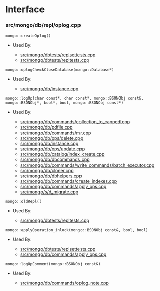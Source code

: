 
# Interface

### src/mongo/db/repl/oplog.cpp

<div></div>

    mongo::createOplog()

- Used By:

    - [src/mongo/dbtests/replsettests.cpp](../../../unit\_tests)
    - [src/mongo/dbtests/repltests.cpp](../../../unit\_tests)

<div></div>

    mongo::oplogCheckCloseDatabase(mongo::Database*)

- Used By:

    - [src/mongo/db/instance.cpp](../../../storage\_layer\_structure)

<div></div>

    mongo::logOp(char const*, char const*, mongo::BSONObj const&, mongo::BSONObj*, bool*, bool, mongo::BSONObj const*)

- Used By:

    - [src/mongo/db/commands/collection\_to\_capped.cpp](../../../database\_commands)
    - [src/mongo/db/pdfile.cpp](../../../storage\_layer\_structure)
    - [src/mongo/db/commands/mr.cpp](../../../database\_commands)
    - [src/mongo/db/ops/delete.cpp](../../../core\_query\_system)
    - [src/mongo/db/instance.cpp](../../../storage\_layer\_structure)
    - [src/mongo/db/ops/update.cpp](../../../core\_query\_system)
    - [src/mongo/db/catalog/index\_create.cpp](../../../storage\_layer\_structure)
    - [src/mongo/db/dbcommands.cpp](../../../database\_commands)
    - [src/mongo/db/commands/write\_commands/batch\_executor.cpp](../../../new\_wire\_protocol\_write\_commands)
    - [src/mongo/db/cloner.cpp](../../../storage\_layer\_structure)
    - [src/mongo/db/dbhelpers.cpp](../../../client\_and\_operation\_tracking)
    - [src/mongo/db/commands/create\_indexes.cpp](../../../database\_commands)
    - [src/mongo/db/commands/apply\_ops.cpp](../../../database\_commands)
    - [src/mongo/s/d\_migrate.cpp](../../../sharding)

<div></div>

    mongo::oldRepl()

- Used By:

    - [src/mongo/dbtests/repltests.cpp](../../../unit\_tests)

<div></div>

    mongo::applyOperation_inlock(mongo::BSONObj const&, bool, bool)

- Used By:

    - [src/mongo/dbtests/replsettests.cpp](../../../unit\_tests)
    - [src/mongo/db/commands/apply\_ops.cpp](../../../database\_commands)

<div></div>

    mongo::logOpComment(mongo::BSONObj const&)

- Used By:

    - [src/mongo/db/commands/oplog\_note.cpp](../../../database\_commands)
